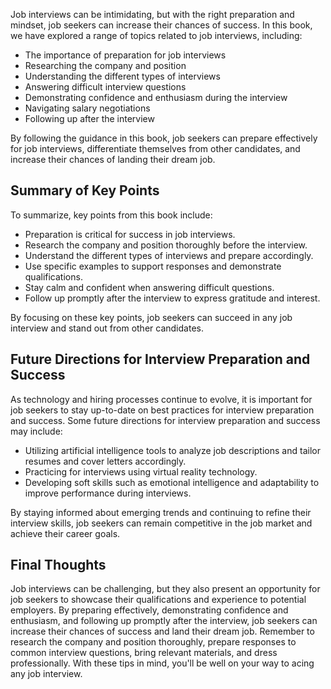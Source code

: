 
Job interviews can be intimidating, but with the right preparation and mindset, job seekers can increase their chances of success. In this book, we have explored a range of topics related to job interviews, including:

* The importance of preparation for job interviews
* Researching the company and position
* Understanding the different types of interviews
* Answering difficult interview questions
* Demonstrating confidence and enthusiasm during the interview
* Navigating salary negotiations
* Following up after the interview

By following the guidance in this book, job seekers can prepare effectively for job interviews, differentiate themselves from other candidates, and increase their chances of landing their dream job.

Summary of Key Points
---------------------

To summarize, key points from this book include:

* Preparation is critical for success in job interviews.
* Research the company and position thoroughly before the interview.
* Understand the different types of interviews and prepare accordingly.
* Use specific examples to support responses and demonstrate qualifications.
* Stay calm and confident when answering difficult questions.
* Follow up promptly after the interview to express gratitude and interest.

By focusing on these key points, job seekers can succeed in any job interview and stand out from other candidates.

Future Directions for Interview Preparation and Success
-------------------------------------------------------

As technology and hiring processes continue to evolve, it is important for job seekers to stay up-to-date on best practices for interview preparation and success. Some future directions for interview preparation and success may include:

* Utilizing artificial intelligence tools to analyze job descriptions and tailor resumes and cover letters accordingly.
* Practicing for interviews using virtual reality technology.
* Developing soft skills such as emotional intelligence and adaptability to improve performance during interviews.

By staying informed about emerging trends and continuing to refine their interview skills, job seekers can remain competitive in the job market and achieve their career goals.

Final Thoughts
--------------

Job interviews can be challenging, but they also present an opportunity for job seekers to showcase their qualifications and experience to potential employers. By preparing effectively, demonstrating confidence and enthusiasm, and following up promptly after the interview, job seekers can increase their chances of success and land their dream job. Remember to research the company and position thoroughly, prepare responses to common interview questions, bring relevant materials, and dress professionally. With these tips in mind, you'll be well on your way to acing any job interview.